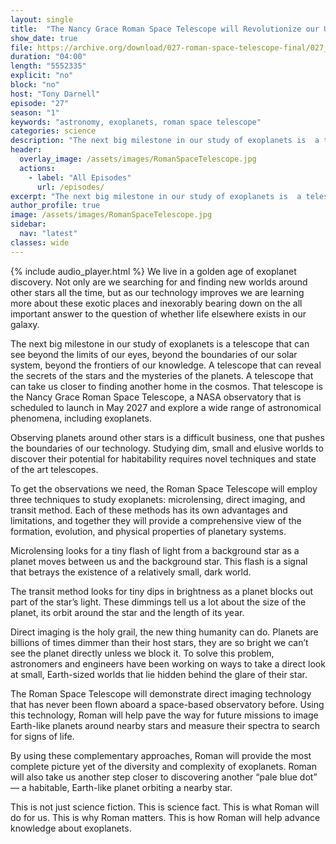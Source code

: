 ```yaml
---
layout: single
title:  "The Nancy Grace Roman Space Telescope will Revolutionize our Understanding of Exoplanets"
show_date: true
file: https://archive.org/download/027-roman-space-telescope-final/027_RomanSpaceTelescope_final.mp3
duration: "04:00"
length: "5552335"
explicit: "no"
block: "no"
host: "Tony Darnell"
episode: "27"
season: "1"
keywords: "astronomy, exoplanets, roman space telescope"
categories: science
description: "The next big milestone in our study of exoplanets is  a telescope that can see beyond the limits of our eyes, beyond the boundaries of our solar system, beyond the frontiers of our knowledge. A telescope that can reveal the secrets of the stars and the mysteries of the planets. A telescope that can take us closer to finding another home in the cosmos"
header:
  overlay_image: /assets/images/RomanSpaceTelescope.jpg
  actions:
    - label: "All Episodes"
      url: /episodes/
excerpt: "The next big milestone in our study of exoplanets is  a telescope that can see beyond the limits of our eyes, beyond the boundaries of our solar system, beyond the frontiers of our knowledge. A telescope that can reveal the secrets of the stars and the mysteries of the planets. A telescope that can take us closer to finding another home in the cosmos"
author_profile: true
image: /assets/images/RomanSpaceTelescope.jpg
sidebar: 
  nav: "latest"
classes: wide
---
```


{% include audio_player.html %} 
We live in a golden age of exoplanet discovery.  Not only are we searching for and finding new worlds around other stars all the time, but as our technology improves we are learning more about these exotic places and inexorably bearing down on the all important answer to the question of whether life elsewhere exists in our galaxy.

The next big milestone in our study of exoplanets is  a telescope that can see beyond the limits of our eyes, beyond the boundaries of our solar system, beyond the frontiers of our knowledge. A telescope that can reveal the secrets of the stars and the mysteries of the planets. A telescope that can take us closer to finding another home in the cosmos. That telescope is the Nancy Grace Roman Space Telescope, a NASA observatory that is scheduled to launch in May 2027 and explore a wide range of astronomical phenomena, including exoplanets.

Observing planets around other stars is a difficult business, one that pushes the boundaries of our technology.   Studying dim, small and elusive worlds to discover their potential for habitability requires novel techniques and state of the art telescopes.

To get the observations we need, the Roman Space Telescope will employ three techniques to study exoplanets: microlensing, direct imaging, and transit method. Each of these methods has its own advantages and limitations, and together they will provide a comprehensive view of the formation, evolution, and physical properties of planetary systems.

Microlensing looks for a tiny flash of light from a background star as a planet moves between us  and the background star.  This flash is a signal that betrays the existence of a relatively small, dark world.

The transit method looks for tiny dips in brightness as a planet blocks out part of the star’s light.  These dimmings tell us a lot about the size of the planet, its orbit around the star and the length of its year.

Direct imaging is the holy grail, the new thing humanity can do. Planets are billions of times dimmer than their host stars, they are so bright we can’t see the planet directly unless we block it.  To solve this problem, astronomers and engineers have been working on ways to take a direct look at small, Earth-sized worlds that lie hidden behind the glare of their star.

The Roman Space Telescope will demonstrate direct imaging technology that has never been flown aboard a space-based observatory before. Using this technology, Roman will help pave the way for future missions to image Earth-like planets around nearby stars and measure their spectra to search for signs of life.

By using these complementary approaches, Roman will provide the most complete picture yet of the diversity and complexity of exoplanets. Roman will also take us another step closer to discovering another “pale blue dot” — a habitable, Earth-like planet orbiting a nearby star.

This is not just science fiction. This is science fact. This is what Roman will do for us. This is why Roman matters. This is how Roman will help advance knowledge about exoplanets.
